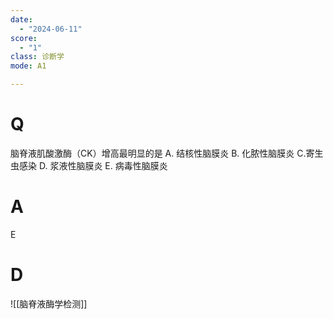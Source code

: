 ```yaml
---
date:
  - "2024-06-11"
score:
  - "1"
class: 诊断学
mode: A1

---
```



# Q
脑脊液肌酸激酶（CK）增高最明显的是
A. 结核性脑膜炎 
B. 化脓性脑膜炎 
C.寄生虫感染
D. 浆液性脑膜炎 
E. 病毒性脑膜炎

# A

E


# D
![[脑脊液酶学检测]]
